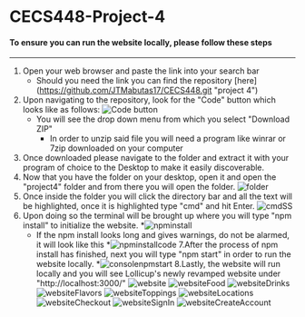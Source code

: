 # CECS448-Project-4
#### To ensure you can run the website locally, please follow these steps
---
1. Open your web browser and paste the link into your search bar
    * Should you need the link you can find the repository [here] (https://github.com/JTMabutas17/CECS448.git "project 4")
2. Upon navigating to the repository, look for the "Code" button which looks like as follows: ![Code button](https://i.gyazo.com/6824b3f363807ca543fd469da472d0f2.png)
    * You will see the drop down menu from which you select "Download ZIP"
        * In order to unzip said file you will need a program like winrar or 7zip downloaded on your computer
3. Once downloaded please navigate to the folder and extract it with your program of choice to the Desktop to make it easily discoverable.
4. Now that you have the folder on your desktop, open it and open the "project4" folder and from there you will open the folder.
![folder](https://i.gyazo.com/50362cd5c001da147422acae302f74bd.png)
5. Once inside the folder you will click the directory bar and all the text will be highlighted, once it is highlighted type "cmd" and hit Enter.
![cmdSS](https://i.gyazo.com/9113efd803cc22757d15fd01e9a0240c.png)
6. Upon doing so the terminal will be brought up where you will type "npm install" to initialize the website.
   *![npminstall](https://i.gyazo.com/fa7f128e8e8e81a87139df033504de55.png)
      * If the npm install looks long and gives warnings, do not be alarmed, it will look like this
      *![npminstallcode](https://i.gyazo.com/6f3d3536de4b4ba008c84840079779ee.png)
7.After the process of npm install has finished, next you will type "npm start" in order to run the website locally.
   *![consolenpmstart](https://i.gyazo.com/619cf385966e5fd90904fd28ea15c395.png)
8.Lastly, the website will run locally and you will see Lollicup's newly revamped website under "http://localhost:3000/"
![website](https://i.gyazo.com/2a7dfe622ed5c3f556a9c5c2c02ec800.jpg)
![websiteFood](https://i.gyazo.com/d0c26e8aae8c4ec5fd76f1767e25b4ff.png)
![websiteDrinks](https://i.gyazo.com/cb23246bcd2c1f9c4f3ae13075482243.png)
![websiteFlavors](https://i.gyazo.com/df88691a88a7bfc742df55e3d1a177ce.png)
![websiteToppings](https://i.gyazo.com/58afacaeed222408e37739264dbddae6.png)
![websiteLocations](https://i.gyazo.com/50d8d35b0afce1cf92324cd74cd32507.jpg)
![websiteCheckout](https://i.gyazo.com/53431b8da101d87b6d22449c84e82590.png)
![websiteSignIn](https://i.gyazo.com/5ea6c8a25f9c060740d35c4fe5859420.jpg)
![websiteCreateAccount](https://i.gyazo.com/a02bfb9208ed34eae4a0d7192ae6359a.png)
